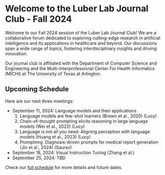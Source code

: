 # Welcome to the Luber Lab Journal Club - Fall 2024

Welcome to our Fall 2024 session of the Luber Lab Journal Club! We are a collaborative forum dedicated to exploring cutting-edge research in artificial intelligence and its applications in healthcare and beyond. Our discussions span a wide range of topics, fostering interdisciplinary insights and driving innovation.

Our journal club is affiliated with the Department of Computer Science and Engineering and the Multi-Interprofessional Center For Health Informatics (MICHI) at The University of Texas at Arlington.

## Upcoming Schedule

Here are our next three meetings:

- September 11, 2024: Language models and their applications
  1. Language models are few-shot learners (Brown et al., 2020) (Lucy)
  2. Chain-of-thought prompting elicits reasoning in large language models (Wei et al., 2022) (Lucy)
  3. Language is not all you need: Aligning perception with language models (Huang et al., 2023) (Lucy)
  4. Promptmrg: Diagnosis-driven prompts for medical report generation (Jin et al., 2024) (Saurav)
- September 18, 2024: Visual Instruction Tuning (Zhang et al.)
- September 25, 2024: TBD

Check our [full schedule](schedule.md) for more details and future dates.